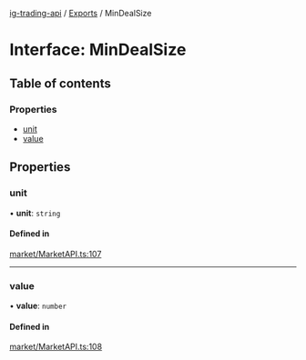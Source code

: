 [ig-trading-api](../README.md) / [Exports](../modules.md) / MinDealSize

# Interface: MinDealSize

## Table of contents

### Properties

- [unit](MinDealSize.md#unit)
- [value](MinDealSize.md#value)

## Properties

### unit

• **unit**: `string`

#### Defined in

[market/MarketAPI.ts:107](https://github.com/bennycode/ig-trading-api/blob/c7d6810/src/market/MarketAPI.ts#L107)

---

### value

• **value**: `number`

#### Defined in

[market/MarketAPI.ts:108](https://github.com/bennycode/ig-trading-api/blob/c7d6810/src/market/MarketAPI.ts#L108)
